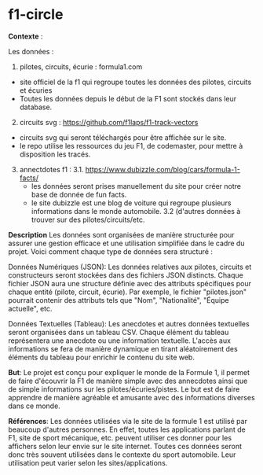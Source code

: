 # f1-circle

**Contexte** : 

Les données : 
1. pilotes, circuits, écurie : formula1.com
  - site officiel de la f1 qui regroupe toutes les données des pilotes, circuits et écuries
  - Toutes les données depuis le début de la F1 sont stockés dans leur database.
   
2. circuits svg : https://github.com/f1laps/f1-track-vectors
  - circuits svg qui seront téléchargés pour être affichée sur le site.
  - le repo utilise les ressources du jeu F1, de codemaster, pour mettre à disposition les tracés. 

3. annectdotes f1 :
    3.1. https://www.dubizzle.com/blog/cars/formula-1-facts/
      - les données seront prises manuellement du site pour créer notre base de donnée de fun facts.
      - le site dubizzle est une blog de voiture qui regroupe plusieurs informations dans le monde automobile.
    3.2 (d'autres données à trouver sur des pilotes/circuits/etc. 

**Description** 
Les données sont organisées de manière structurée pour assurer une gestion efficace et une utilisation simplifiée dans le cadre du projet. Voici comment chaque type de données sera structuré :
 
Données Numériques (JSON):
    Les données relatives aux pilotes, circuits et constructeurs seront stockées dans des fichiers JSON distincts.
    Chaque fichier JSON aura une structure définie avec des attributs spécifiques pour chaque entité (pilote, circuit, écurie).
    Par exemple, le fichier "pilotes.json" pourrait contenir des attributs tels que "Nom", "Nationalité", "Équipe actuelle", etc.

Données Textuelles (Tableau):
    Les anecdotes et autres données textuelles seront organisées dans un tableau CSV.
    Chaque élément du tableau représentera une anecdote ou une information textuelle.
    L'accès aux informations se fera de manière dynamique en tirant aléatoirement des éléments du tableau pour enrichir le contenu du site web.


**But**: 
Le projet est conçu pour expliquer le monde de la Formule 1, il permet de faire d'écouvrir la F1 de manière simple avec des annecdotes ainsi que de simple informations sur les pilotes/écuries/pistes. 
Le but est de faire apprendre de manière agréable et amusante avec des informations diverses dans ce monde. 

**Références**: 
Les données utilisées via le site de la formule 1 est utilisé par beaucoup d'autres personnes. En effet, toutes les applications parlant de F1, site de sport mécanique, etc. peuvent utiliser ces donner pour les affichers selon leur envie sur le site internet. Toutes ces données seront donc très souvent utilisées dans le contexte du sport automobile. Leur utilisation peut varier selon les sites/applications. 
